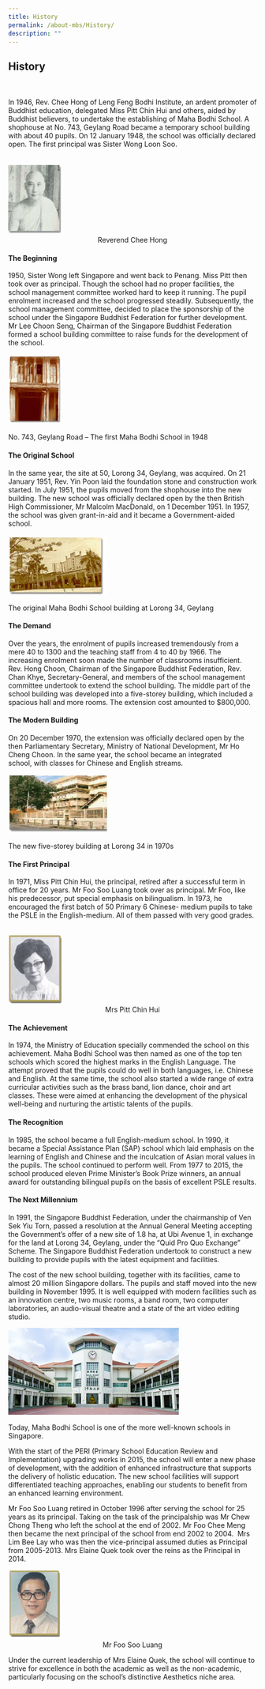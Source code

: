```yaml
---
title: History
permalink: /about-mbs/History/
description: ""
---
```

## History
<br>
<br>
In 1946, Rev. Chee Hong of Leng Feng Bodhi Institute, an ardent promoter of Buddhist education,  
delegated Miss Pitt Chin Hui and others, aided by Buddhist believers, to undertake the  
establishing of Maha Bodhi School. A shophouse at No. 743, Geylang Road became a temporary  
school building with about 40 pupils. On 12 January 1948, the school was officially declared  
open. The first principal was Sister Wong Loon Soo.
<br><br><br>
<img src="/images/History-1.png" style="width:110px;height:140px">

<center>Reverend Chee Hong</center>

#### The Beginning

1950, Sister Wong left Singapore and went back to Penang. Miss Pitt then took over as principal. Though the school had no proper facilities, the school management committee worked hard to keep it running. The pupil enrolment increased and the school progressed steadily. Subsequently, the school management committee, decided to place the sponsorship of the school under the Singapore Buddhist Federation for further development. Mr Lee Choon Seng, Chairman of the Singapore Buddhist Federation formed a school building committee to raise funds for the development of the school.
<br><br>
<img src="/images/History-2.png" style="width:110px;height:140px">

No. 743, Geylang Road – The first Maha Bodhi School in 1948

#### The Original School

In the same year, the site at 50, Lorong 34, Geylang, was acquired. On 21 January 1951, Rev. Yin Poon laid the foundation stone and construction work started. In July 1951, the pupils moved from the shophouse into the new building. The new school was officially declared open by the then British High Commissioner, Mr Malcolm MacDonald, on 1 December 1951. In 1957, the school was given grant-in-aid and it became a Government-aided school.
<br><br>
<img src="/images/History-3.png" style="width:200px;height:120px">

The original Maha Bodhi School building at Lorong 34, Geylang

#### The Demand

Over the years, the enrolment of pupils increased tremendously from a mere 40 to 1300 and the teaching staff from 4 to 40 by 1966. The increasing enrolment soon made the number of classrooms insufficient. Rev. Hong Choon, Chairman of the Singapore Buddhist Federation, Rev. Chan Khye, Secretary-General, and members of the school management committee undertook to extend the school building. The middle part of the school building was developed into a five-storey building, which included a spacious hall and more rooms. The extension cost amounted to $800,000.

#### The Modern Building

On 20 December 1970, the extension was officially declared open by the then Parliamentary Secretary, Ministry of National Development, Mr Ho Cheng Choon. In the same year, the school became an integrated school, with classes for Chinese and English streams.


<img src="/images/History-4.png" style="width:200px;height:120px">

The new five-storey building at Lorong 34 in 1970s

#### The First Principal

In 1971, Miss Pitt Chin Hui, the principal, retired after a successful term in office for 20 years. Mr Foo Soo Luang took over as principal. Mr Foo, like his predecessor, put special emphasis on bilingualism. In 1973, he encouraged the first batch of 50 Primary 6 Chinese- medium pupils to take the PSLE in the English-medium. All of them passed with very good grades.
<br><br>

<img src="/images/History-5.png" style="width:110px;height:140px">
<center>Mrs Pitt Chin Hui</center>

#### The Achievement

In 1974, the Ministry of Education specially commended the school on this achievement. Maha Bodhi School was then named as one of the top ten schools which scored the highest marks in the English Language. The attempt proved that the pupils could do well in both languages, i.e. Chinese and English. At the same time, the school also started a wide range of extra curricular activities such as the brass band, lion dance, choir and art classes. These were aimed at enhancing the development of the physical well-being and nurturing the artistic talents of the pupils.

#### The Recognition

In 1985, the school became a full English-medium school. In 1990, it became a Special Assistance Plan (SAP) school which laid emphasis on the learning of English and Chinese and the inculcation of Asian moral values in the pupils. The school continued to perform well. From 1977 to 2015, the school produced eleven Prime Minister’s Book Prize winners, an annual award for outstanding bilingual pupils on the basis of excellent PSLE results.

#### The Next Millennium

In 1991, the Singapore Buddhist Federation, under the chairmanship of Ven Sek Yiu Torn, passed a resolution at the Annual General Meeting accepting the Government’s offer of a new site of 1.8 ha, at Ubi Avenue 1, in exchange for the land at Lorong 34, Geylang, under the “Quid Pro Quo Exchange” Scheme. The Singapore Buddhist Federation undertook to construct a new building to provide pupils with the latest equipment and facilities.

The cost of the new school building, together with its facilities, came to almost 20 million Singapore dollars. The pupils and staff moved into the new building in November 1995. It is well equipped with modern facilities such as an innovation centre, two music rooms, a band room, two computer laboratories, an audio-visual theatre and a state of the art video editing studio.

![](/images/History-6.jpeg)

Today, Maha Bodhi School is one of the more well-known schools in Singapore.

With the start of the PERI (Primary School Education Review and Implementation) upgrading works in 2015, the school will enter a new phase of development, with the addition of enhanced infrastructure that supports the delivery of holistic education. The new school facilities will support differentiated teaching approaches, enabling our students to benefit from an enhanced learning environment.

Mr Foo Soo Luang retired in October 1996 after serving the school for 25 years as its principal. Taking on the task of the principalship was Mr Chew Chong Theng who left the school at the end of 2002. Mr Foo Chee Meng then became the next principal of the school from end 2002 to 2004.  Mrs Lim Bee Lay who was then the vice-principal assumed duties as Principal from 2005-2013. Mrs Elaine Quek took over the reins as the Principal in 2014.

<img src="/images/History-6.png" style="width:110px;height:140px">
<center>Mr Foo Soo Luang</center>

Under the current leadership of Mrs Elaine Quek, the school will continue to strive for excellence in both the academic as well as the non-academic, particularly focusing on the school’s distinctive Aesthetics niche area.




